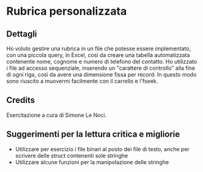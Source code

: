 # Rubrica personalizzata

## Dettagli
Ho voluto gestire una rubrica in un file che potesse essere implementato, con una piccola query, in Excel, così da creare una tabella automatizzata contenente nome, cognome e numero di telefono del contatto.
Ho utilizzato i file ad accesso sequenziale, inserendo un "carattere di controllo" alla fine di ogni riga, così da avere una dimensione fissa per record. In questo modo sono riuscito a muovermi facilmente con il carrello e l'fseek.

## Credits
Esercitazione a cura di Simone Le Noci.

## Suggerimenti per la lettura critica e migliorie

* Utilizzare per esercizio i file binari al posto dei file di testo, anche per scrivere delle struct contenenti sole stringhe
* Utilizzare alcune funzioni per la manipolazione delle stringhe
